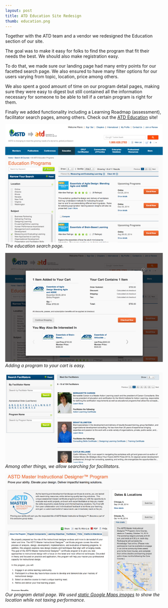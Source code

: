 ```yaml
---
layout: post
title: ATD Education Site Redesign
thumb: education.png
---
```


Together with the ATD team and a vendor we redesigned the Education section
of our site.

The goal was to make it easy for folks to find the program that fit their needs the best. We should also make registration easy.

To do that, we made sure our landing page had many entry points for our
facetted search page. We also ensured to have many filter options
for our users varying from topic, location, price among others.


We also spent a good amount of time on our program detail pages, making sure they
were easy to digest but still contained all the information necessary
for someone to be able to tell if a certain program is right for them.


Finally we added functionality including a Learning Roadmap (assessment),
facilitator search pages, among others. Check out the [ATD Education](http://www.astd.org/Education) site!


![Education Search](/public/edu-search.png)
*The education search page.*

![Education Easy Add to Cart](/public/edu-easy-cart.png)
*Adding a program to your cart is easy.*

![Facilitator Search](/public/edu-fac-search.png)
*Among other things, we allow searching for facilitators.*

![Detail Page](/public/edu-detail.png)
*Our program detail page. We used [static Google Maps images](https://developers.google.com/maps/documentation/staticmaps/) to show the location while
not taxing performance.*

